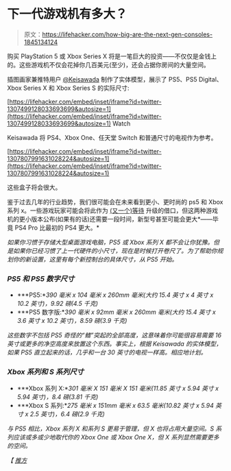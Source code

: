 # 下一代游戏机有多大？

> 原文：<https://lifehacker.com/how-big-are-the-next-gen-consoles-1845134124>

购买 PlayStation 5 或 Xbox Series X 将是一笔巨大的投资——不仅仅是金钱上的。这些游戏机不仅会花掉你几百美元(至少)，还会占据你房间的大量空间。

插图画家兼推特用户 [@Keisawada](https://twitter.com/keisawada) 制作了实体模型，展示了 PS5、PS5 Digital、Xbox Series X 和 Xbox Series S 的实际尺寸:

 [https://lifehacker.com/embed/inset/iframe?id=twitter-1307499128033693699&autosize=1](https://lifehacker.com/embed/inset/iframe?id=twitter-1307499128033693699&autosize=1) Watch

Keisawada 将 PS4、Xbox One、任天堂 Switch 和普通尺寸的电视作为参考。

 [https://lifehacker.com/embed/inset/iframe?id=twitter-1307807991631028224&autosize=1](https://lifehacker.com/embed/inset/iframe?id=twitter-1307807991631028224&autosize=1) 

这些盒子将会很大。

鉴于过去几年的行业趋势，我们很可能会在未来看到更小、更时尚的 ps5 和 Xbox 系列 x。一些游戏玩家可能会将此作为 [(又一个)等待](https://lifehacker.com/why-its-better-to-wait-for-that-next-gen-console-1845095919) 升级的借口，但这两种游戏机的更小版本公布(如果有的话)还需要一段时间，新型号甚至可能会更大*——毕竟 PS4 Pro 比最初的 PS4 更大。*

*如果你习惯于存储大型桌面游戏电脑，PS5 或 Xbox 系列 X 都不会让你犹豫。但是如果你已经习惯了上一代硬件的小尺寸，现在是时候打开卷尺了。为了帮助你规划你的新设置，这里有每个新控制台的具体尺寸，从 PS5 开始。*

### *PS5 和 PS5 数字尺寸*

*   ***PS5:**390 毫米 x 104 毫米 x 260mm 毫米(大约 15.4 英寸 x 4 英寸 x 10.2 英寸)，9.92 磅(4.5 千克)*
*   ***PS5 数字版:**390 毫米 x 92mm 毫米 x 260mm 毫米(大约 15.4 英寸 x 3.6 英寸 x 10.2 英寸)，8.59 磅(3.9 千克)*

*这些数字不包括 PS5 奇怪的“鳍”突起的全部高度，这意味着你可能很容易需要 16 英寸或更多的净空高度来放置这个东西。事实上，根据 Keisawada 的实体模型，如果 PS5 直立起来的话，几乎和一台 30 英寸的电视一样高。相应地计划。*

### *Xbox 系列和 S 系列尺寸*

*   ***Xbox 系列 X:**301 毫米 X 151 毫米 X 151 毫米(11.85 英寸 x 5.94 英寸 x 5.94 英寸)，8.4 磅(3.81 千克)*
*   ***Xbox S 系列:**275 毫米 x 151mm 毫米 x 63.5 毫米(10.82 英寸 x 5.94 英寸 x 2.5 英寸)，6.4 磅(2.9 千克)*

*与 PS5 相比，Xbox 系列 X 和系列 S 更易于管理，但 X 也将占用大量空间。S 系列应该或多或少地取代你的 Xbox One 或 Xbox One X，但 X 系列显然需要更多的空间。*

*【 [推方](https://www.pushsquare.com/news/2020/09/ps5_size_put_into_perspective_with_series_of_scale_illustrations)*